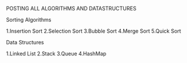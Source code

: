 POSTING ALL ALGORITHMS AND DATASTRUCTURES 

Sorting Algorithms

1.Insertion Sort 
2.Selection Sort
3.Bubble Sort
4.Merge Sort
5.Quick Sort





Data Structures 

1.Linked List
2.Stack 
3.Queue
4.HashMap
